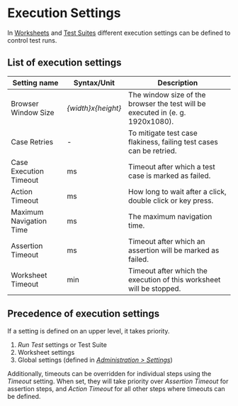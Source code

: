 # Execution Settings

In [Worksheets](../using-lct/worksheets.md) and [Test Suites](../using-lct/test-suites.md) different execution settings can be defined to control test runs.

## List of execution settings

| Setting name            | Syntax/Unit        | Description                                                                         |
| ----------------------- | ------------------ | ----------------------------------------------------------------------------------- |
| Browser Window Size     | _{width}x{height}_ | The window size of the browser the test will be executed in (e.&nbsp;g. 1920x1080). |
| Case Retries            | -                  | To mitigate test case flakiness, failing test cases can be retried.                 |
| Case Execution Timeout  | ms                 | Timeout after which a test case is marked as failed.                                |
| Action Timeout          | ms                 | How long to wait after a click, double click or key press.                          |
| Maximum Navigation Time | ms                 | The maximum navigation time.                                                        |
| Assertion Timeout       | ms                 | Timeout after which an assertion will be marked as failed.                          |
| Worksheet Timeout       | min                | Timeout after which the execution of this worksheet will be stopped.                |

## Precedence of execution settings

If a setting is defined on an upper level, it takes priority.

1. _Run Test_ settings or Test Suite
2. Worksheet settings
3. Global settings (defined in [_Administration > Settings_](../using-lct/administration.md#settings))

Additionally, timeouts can be overridden for individual steps using the _Timeout_ setting.
When set, they will take priority over _Assertion Timeout_ for assertion steps, and _Action Timeout_ for all other steps where timeouts can be defined.
